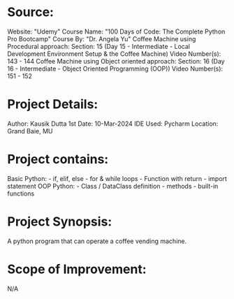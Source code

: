 Source:
==========
Website: "Udemy"
Course Name: "100 Days of Code: The Complete Python Pro Bootcamp"
Course By: "Dr. Angela Yu"
Coffee Machine using Procedural approach:
Section: 15 (Day 15 - Intermediate - Local Development Environment Setup & the Coffee Machine)
Video Number(s): 143 - 144
Coffee Machine using Object oriented approach:
Section: 16 (Day 16  - Intermediate - Object Oriented Programming (OOP))
Video Number(s): 151 - 152

Project Details:
====================
Author: Kausik Dutta
1st Date: 10-Mar-2024
IDE Used: Pycharm
Location: Grand Baie, MU

Project contains:
====================
Basic Python: 
    -   if, elif, else
    -   for & while loops
    -   Function with return
    -   import statement
OOP Python:
    - Class / DataClass definition
    - methods
    - built-in functions

Project Synopsis:
====================
A python program that can operate a coffee vending machine.

Scope of Improvement:
====================
N/A
